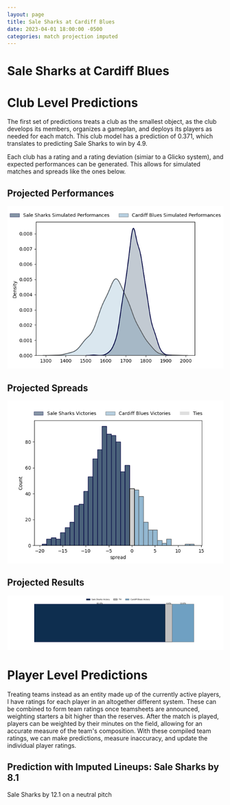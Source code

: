```yaml
---  
layout: page  
title: Sale Sharks at Cardiff Blues  
date: 2023-04-01 18:00:00 -0500  
categories: match projection imputed  
---
```

# Sale Sharks at Cardiff Blues

# Club Level Predictions


The first set of predictions treats a club as the smallest object, as the club develops its members, organizes a gameplan, and deploys its players as needed for each match. This club model has a prediction of 0.371, which translates to predicting Sale Sharks to win by 4.9.

Each club has a rating and a rating deviation (simiar to a Glicko system), and expected performances can be generated. This allows for simulated matches and spreads like the ones below.
## Projected Performances


![Projected Performances](plots/performances_2023-04-01-CardiffBlues-SaleSharks.png)
## Projected Spreads


![Projected Spreads](plots/spreads_2023-04-01-CardiffBlues-SaleSharks.png)
## Projected Results


![Projected Results](plots/resultbar_2023-04-01-CardiffBlues-SaleSharks.png)
# Player Level Predictions


Treating teams instead as an entity made up of the currently active players, I have ratings for each player in an altogether different system. These can be combined to form team ratings once teamsheets are announced, weighting starters a bit higher than the reserves. After the match is played, players can be weighted by their minutes on the field, allowing for an accurate measure of the team's composition. With these compiled team ratings, we can make predictions, measure inaccuracy, and update the individual player ratings.
## Prediction with Imputed Lineups: Sale Sharks by 8.1


Sale Sharks by 12.1 on a neutral pitch

